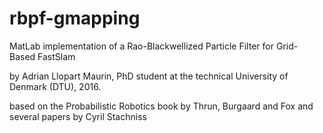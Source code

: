 # rbpf-gmapping
MatLab implementation of a Rao-Blackwellized Particle Filter for Grid- Based FastSlam

by Adrian Llopart Maurin, PhD student at the technical University of Denmark (DTU), 2016.

based on the Probabilistic Robotics book by Thrun, Burgaard and Fox and several papers by Cyril Stachniss

